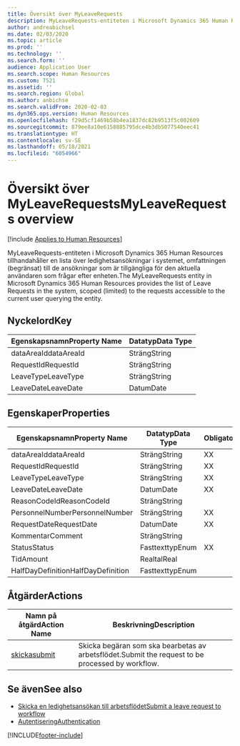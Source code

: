 ```yaml
---
title: Översikt över MyLeaveRequests
description: MyLeaveRequests-entiteten i Microsoft Dynamics 365 Human Resources tillhandahåller en lista över ledighetsansökningar i systemet, omfattningen (begränsat) till de ansökningar som är tillgängliga för den aktuella användaren som frågar efter enheten.
author: andreabichsel
ms.date: 02/03/2020
ms.topic: article
ms.prod: ''
ms.technology: ''
ms.search.form: ''
audience: Application User
ms.search.scope: Human Resources
ms.custom: 7521
ms.assetid: ''
ms.search.region: Global
ms.author: anbichse
ms.search.validFrom: 2020-02-03
ms.dyn365.ops.version: Human Resources
ms.openlocfilehash: f29d5cf1469b58b4ea1837dc82b9513f5c002609
ms.sourcegitcommit: 879ee8a10e6158885795dce4b3db5077540eec41
ms.translationtype: HT
ms.contentlocale: sv-SE
ms.lasthandoff: 05/18/2021
ms.locfileid: "6054966"
---
```

# <a name="myleaverequests-overview"></a><span data-ttu-id="afbb1-103">Översikt över MyLeaveRequests</span><span class="sxs-lookup"><span data-stu-id="afbb1-103">MyLeaveRequests overview</span></span>

[!include [Applies to Human Resources](../includes/applies-to-hr.md)]

<span data-ttu-id="afbb1-104">MyLeaveRequests-entiteten i Microsoft Dynamics 365 Human Resources tillhandahåller en lista över ledighetsansökningar i systemet, omfattningen (begränsat) till de ansökningar som är tillgängliga för den aktuella användaren som frågar efter enheten.</span><span class="sxs-lookup"><span data-stu-id="afbb1-104">The MyLeaveRequests entity in Microsoft Dynamics 365 Human Resources provides the list of Leave Requests in the system, scoped (limited) to the requests accessible to the current user querying the entity.</span></span>

## <a name="key"></a><span data-ttu-id="afbb1-105">Nyckelord</span><span class="sxs-lookup"><span data-stu-id="afbb1-105">Key</span></span>

  | <span data-ttu-id="afbb1-106">Egenskapsnamn</span><span class="sxs-lookup"><span data-stu-id="afbb1-106">Property Name</span></span> | <span data-ttu-id="afbb1-107">Datatyp</span><span class="sxs-lookup"><span data-stu-id="afbb1-107">Data Type</span></span> |
  |---------------|-----------|
  | <span data-ttu-id="afbb1-108">dataAreaId</span><span class="sxs-lookup"><span data-stu-id="afbb1-108">dataAreaId</span></span>    | <span data-ttu-id="afbb1-109">Sträng</span><span class="sxs-lookup"><span data-stu-id="afbb1-109">String</span></span>    |
  | <span data-ttu-id="afbb1-110">RequestId</span><span class="sxs-lookup"><span data-stu-id="afbb1-110">RequestId</span></span>     | <span data-ttu-id="afbb1-111">Sträng</span><span class="sxs-lookup"><span data-stu-id="afbb1-111">String</span></span>    |
  | <span data-ttu-id="afbb1-112">LeaveType</span><span class="sxs-lookup"><span data-stu-id="afbb1-112">LeaveType</span></span>     | <span data-ttu-id="afbb1-113">Sträng</span><span class="sxs-lookup"><span data-stu-id="afbb1-113">String</span></span>    |
  | <span data-ttu-id="afbb1-114">LeaveDate</span><span class="sxs-lookup"><span data-stu-id="afbb1-114">LeaveDate</span></span>     | <span data-ttu-id="afbb1-115">Datum</span><span class="sxs-lookup"><span data-stu-id="afbb1-115">Date</span></span>      |
  
## <a name="properties"></a><span data-ttu-id="afbb1-116">Egenskaper</span><span class="sxs-lookup"><span data-stu-id="afbb1-116">Properties</span></span>

  | <span data-ttu-id="afbb1-117">Egenskapsnamn</span><span class="sxs-lookup"><span data-stu-id="afbb1-117">Property Name</span></span>     | <span data-ttu-id="afbb1-118">Datatyp</span><span class="sxs-lookup"><span data-stu-id="afbb1-118">Data Type</span></span> | <span data-ttu-id="afbb1-119">Obligatoriskt</span><span class="sxs-lookup"><span data-stu-id="afbb1-119">Required</span></span> |
  |-------------------|-----------|----------|
  | <span data-ttu-id="afbb1-120">dataAreaId</span><span class="sxs-lookup"><span data-stu-id="afbb1-120">dataAreaId</span></span>        | <span data-ttu-id="afbb1-121">Sträng</span><span class="sxs-lookup"><span data-stu-id="afbb1-121">String</span></span>    | <span data-ttu-id="afbb1-122">X</span><span class="sxs-lookup"><span data-stu-id="afbb1-122">X</span></span>        |
  | <span data-ttu-id="afbb1-123">RequestId</span><span class="sxs-lookup"><span data-stu-id="afbb1-123">RequestId</span></span>         | <span data-ttu-id="afbb1-124">Sträng</span><span class="sxs-lookup"><span data-stu-id="afbb1-124">String</span></span>    | <span data-ttu-id="afbb1-125">X</span><span class="sxs-lookup"><span data-stu-id="afbb1-125">X</span></span>        |
  | <span data-ttu-id="afbb1-126">LeaveType</span><span class="sxs-lookup"><span data-stu-id="afbb1-126">LeaveType</span></span>         | <span data-ttu-id="afbb1-127">Sträng</span><span class="sxs-lookup"><span data-stu-id="afbb1-127">String</span></span>    | <span data-ttu-id="afbb1-128">X</span><span class="sxs-lookup"><span data-stu-id="afbb1-128">X</span></span>        |
  | <span data-ttu-id="afbb1-129">LeaveDate</span><span class="sxs-lookup"><span data-stu-id="afbb1-129">LeaveDate</span></span>         | <span data-ttu-id="afbb1-130">Datum</span><span class="sxs-lookup"><span data-stu-id="afbb1-130">Date</span></span>      | <span data-ttu-id="afbb1-131">X</span><span class="sxs-lookup"><span data-stu-id="afbb1-131">X</span></span>        |
  | <span data-ttu-id="afbb1-132">ReasonCodeId</span><span class="sxs-lookup"><span data-stu-id="afbb1-132">ReasonCodeId</span></span>      | <span data-ttu-id="afbb1-133">Sträng</span><span class="sxs-lookup"><span data-stu-id="afbb1-133">String</span></span>    |          |
  | <span data-ttu-id="afbb1-134">PersonnelNumber</span><span class="sxs-lookup"><span data-stu-id="afbb1-134">PersonnelNumber</span></span>   | <span data-ttu-id="afbb1-135">Sträng</span><span class="sxs-lookup"><span data-stu-id="afbb1-135">String</span></span>    | <span data-ttu-id="afbb1-136">X</span><span class="sxs-lookup"><span data-stu-id="afbb1-136">X</span></span>        |
  | <span data-ttu-id="afbb1-137">RequestDate</span><span class="sxs-lookup"><span data-stu-id="afbb1-137">RequestDate</span></span>       | <span data-ttu-id="afbb1-138">Datum</span><span class="sxs-lookup"><span data-stu-id="afbb1-138">Date</span></span>      | <span data-ttu-id="afbb1-139">X</span><span class="sxs-lookup"><span data-stu-id="afbb1-139">X</span></span>        |
  | <span data-ttu-id="afbb1-140">Kommentar</span><span class="sxs-lookup"><span data-stu-id="afbb1-140">Comment</span></span>           | <span data-ttu-id="afbb1-141">Sträng</span><span class="sxs-lookup"><span data-stu-id="afbb1-141">String</span></span>    |          |
  | <span data-ttu-id="afbb1-142">Status</span><span class="sxs-lookup"><span data-stu-id="afbb1-142">Status</span></span>            | <span data-ttu-id="afbb1-143">Fasttexttyp</span><span class="sxs-lookup"><span data-stu-id="afbb1-143">Enum</span></span>      | <span data-ttu-id="afbb1-144">X</span><span class="sxs-lookup"><span data-stu-id="afbb1-144">X</span></span>        |
  | <span data-ttu-id="afbb1-145">Tid</span><span class="sxs-lookup"><span data-stu-id="afbb1-145">Amount</span></span>            | <span data-ttu-id="afbb1-146">Realtal</span><span class="sxs-lookup"><span data-stu-id="afbb1-146">Real</span></span>      |          |
  | <span data-ttu-id="afbb1-147">HalfDayDefinition</span><span class="sxs-lookup"><span data-stu-id="afbb1-147">HalfDayDefinition</span></span> | <span data-ttu-id="afbb1-148">Fasttexttyp</span><span class="sxs-lookup"><span data-stu-id="afbb1-148">Enum</span></span>      |          |

## <a name="actions"></a><span data-ttu-id="afbb1-149">Åtgärder</span><span class="sxs-lookup"><span data-stu-id="afbb1-149">Actions</span></span>

 | <span data-ttu-id="afbb1-150">Namn på åtgärd</span><span class="sxs-lookup"><span data-stu-id="afbb1-150">Action Name</span></span>                               | <span data-ttu-id="afbb1-151">Beskrivning</span><span class="sxs-lookup"><span data-stu-id="afbb1-151">Description</span></span>                                     |
 |-------------------------------------------|-------------------------------------------------|
 | [<span data-ttu-id="afbb1-152">skicka</span><span class="sxs-lookup"><span data-stu-id="afbb1-152">submit</span></span>](hr-developer-api-myleaverequests-submit.md)   | <span data-ttu-id="afbb1-153">Skicka begäran som ska bearbetas av arbetsflödet.</span><span class="sxs-lookup"><span data-stu-id="afbb1-153">Submit the request to be processed by workflow.</span></span> |

## <a name="see-also"></a><span data-ttu-id="afbb1-154">Se även</span><span class="sxs-lookup"><span data-stu-id="afbb1-154">See also</span></span>

- [<span data-ttu-id="afbb1-155">Skicka en ledighetsansökan till arbetsflödet</span><span class="sxs-lookup"><span data-stu-id="afbb1-155">Submit a leave request to workflow</span></span>](hr-developer-api-myleaverequests-submit.md)
- [<span data-ttu-id="afbb1-156">Autentisering</span><span class="sxs-lookup"><span data-stu-id="afbb1-156">Authentication</span></span>](hr-developer-api-authentication.md)

[!INCLUDE[footer-include](../includes/footer-banner.md)]